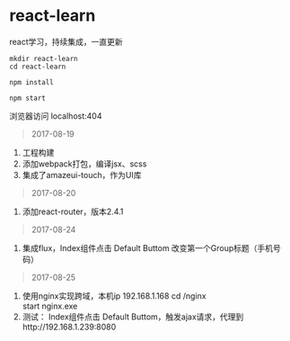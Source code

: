 # react-learn
react学习，持续集成，一直更新

```
mkdir react-learn
cd react-learn

npm install 

npm start
```
浏览器访问 localhost:404

> 2017-08-19
1. 工程构建
2. 添加webpack打包，编译jsx、scss
3. 集成了amazeui-touch，作为UI库

> 2017-08-20
1. 添加react-router，版本2.4.1

> 2017-08-24
1. 集成flux，Index组件点击 Default Buttom 改变第一个Group标题（手机号码）

> 2017-08-25
1. 使用nginx实现跨域，本机ip 192.168.1.168
cd  /nginx  
start nginx.exe
2. 测试： Index组件点击 Default Buttom，触发ajax请求，代理到http://192.168.1.239:8080